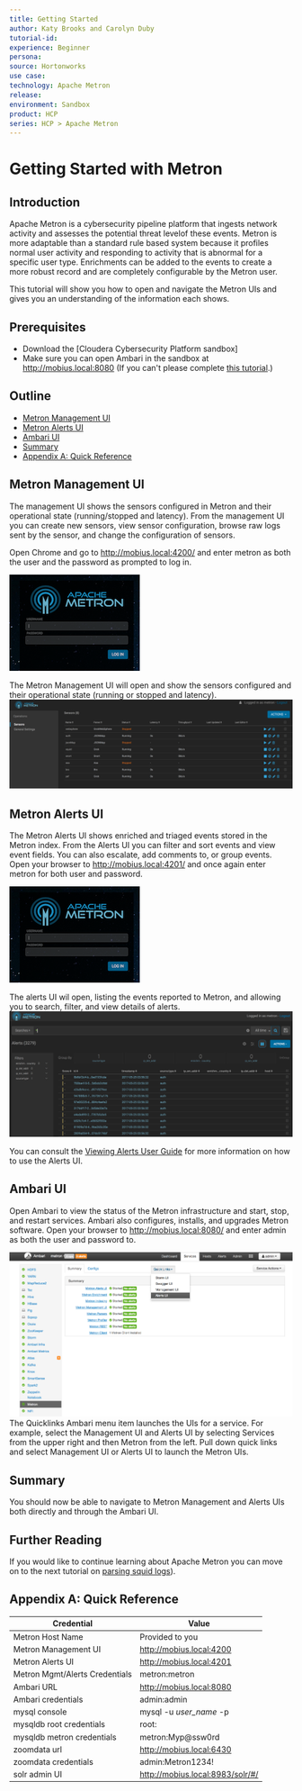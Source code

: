 ```yaml
---
title: Getting Started
author: Katy Brooks and Carolyn Duby
tutorial-id:
experience: Beginner
persona:
source: Hortonworks
use case: 
technology: Apache Metron
release: 
environment: Sandbox
product: HCP
series: HCP > Apache Metron
---
```


# Getting Started with Metron

## Introduction

Apache Metron is a cybersecurity pipeline platform that ingests network activity and assesses the potential threat levelof these events. Metron is more adaptable than a standard rule based system because it profiles normal user activity and responding to activity that is abnormal for a specific user type. Enrichments can be added to the events to create a more robust record and are completely configurable by the Metron user.

This tutorial will show you how to open and navigate the Metron UIs and gives you an understanding of the information each shows.

## Prerequisites

- Download the [Cloudera Cybersecurity Platform sandbox]
- Make sure you can open Ambari in the sandbox at http://mobius.local:8080 (If you can't please complete [this tutorial](../HostNameSetup/tutorial.md).)

## Outline

- [Metron Management UI](#metron-management-ui)
- [Metron Alerts UI](#metron-alerts-ui)
- [Ambari UI](#ambari-ui)
- [Summary](#summary)
- [Appendix A: Quick Reference](#appendix-a-quick-reference)

## Metron Management UI

The management UI shows the sensors configured in Metron and their operational state (running/stopped and latency). From the management UI you can create new sensors, view sensor configuration, browse raw logs sent by the sensor, and change the configuration of sensors.

Open Chrome and go to http://mobius.local:4200/ and enter metron as both the user and the password as prompted to log in.

![Metron Login Screen](assets/metron_login.png)

The Metron Management UI will open and show the sensors configured and their operational state (running or stopped and latency).
![Metron Management Screen](assets/metron_management.png)

## Metron Alerts UI

The Metron Alerts UI shows enriched and triaged events stored in the Metron index. From the Alerts UI you can filter and sort events and view event fields. You can also escalate, add comments to, or group events. Open your browser to http://mobius.local:4201/ and once again enter metron for both user and password.

![Metron Login Screen](assets/metron_login.png)

The alerts UI wil open, listing the events reported to Metron, and allowing you to search, filter, and view details of alerts.
![Metron Alerts Screen](assets/metron_alerts.png)

You can consult the [Viewing Alerts User Guide](https://docs.hortonworks.com/HDPDocuments/HCP1/HCP-1.6.1/user-guide/content/viewing_alerts.html) for more information on how to use the Alerts UI.

## Ambari UI

Open Ambari to view the status of the Metron infrastructure and start, stop, and restart services. Ambari also configures, installs, and upgrades Metron software. Open your browser to http://mobius.local:8080/ and enter admin as both the user and password to.

![Ambari Screen](assets/ambari.png)
The Quicklinks Ambari menu item launches the UIs for a service. For example, select the Management UI and Alerts UI by selecting Services from the upper right and then Metron from the left. Pull down quick links and select Management UI or Alerts UI to launch the Metron UIs.

## Summary

You should now be able to navigate to Metron Management and Alerts UIs both directly and through the Ambari UI.

## Further Reading

If you would like to continue learning about Apache Metron you can move on to the next tutorial on [parsing squid logs](../02_ParsingSquid/tutorial.md)).

## Appendix A: Quick Reference

|Credential| Value |
|--|--|
|Metron Host Name  | Provided to you  |
|Metron Management UI|http://mobius.local:4200|
|Metron Alerts UI|http://mobius.local:4201|
|Metron Mgmt/Alerts Credentials|metron:metron|
|Ambari URL|http://mobius.local:8080|
|Ambari credentials|admin:admin|
|mysql console|mysql -u *user_name* -p|
|mysqldb root credentials|root:|
|mysqldb metron credentials|metron:Myp@ssw0rd |
|zoomdata url|http://mobius.local:6430|
|zoomdata credentials|admin:Metron1234!|
|solr admin UI|http://mobius.local:8983/solr/#/|
